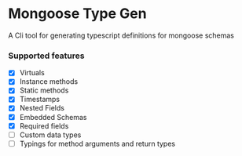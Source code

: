 # Mongoose Type Gen

A Cli tool for generating typescript definitions for mongoose schemas

### Supported features

- [x] Virtuals
- [x] Instance methods
- [x] Static methods
- [x] Timestamps
- [x] Nested Fields
- [x] Embedded Schemas
- [x] Required fields
- [ ] Custom data types
- [ ] Typings for method arguments and return types

### 
